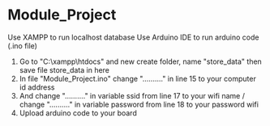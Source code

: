 # Module_Project

Use XAMPP to run localhost database
Use Arduino IDE to run arduino code (.ino file)

1. Go to  "C:\xampp\htdocs" and new create folder, name "store_data" then save file store_data in here
2. In file "Module_Project.ino" change ".........." in line 15 to your computer id address
3. And change ".........." in variable ssid from line 17 to your wifi name / change ".........." in variable password from line 18 to your password wifi
4. Upload arduino code to your board 
